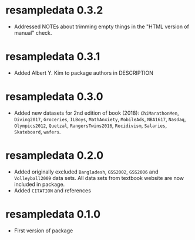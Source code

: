 # resampledata 0.3.2

-   Addressed NOTEs about trimming empty things in the "HTML version of manual" check.

# resampledata 0.3.1

-   Added Albert Y. Kim to package authors in DESCRIPTION

# resampledata 0.3.0

-   Added new datasets for 2nd edition of book (2018): `ChiMarathonMen`, `Diving2017`, `Groceries`, `ILBoys`, `MathAnxiety`, `MobileAds`, `NBA1617`, `Nasdaq`, `Olympics2012`, `Quetzal`, `RangersTwins2016`, `Recidivism`, `Salaries`, `Skateboard`, `wafers`.

# resampledata 0.2.0

-   Added originally excluded `Bangladesh`, `GSS2002`, `GSS2006` and `Volleyball2009` data sets. All data sets from textbook website are now included in package.
-   Added `CITATION` and references

# resampledata 0.1.0

-   First version of package
